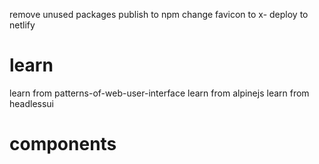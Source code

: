 remove unused packages
publish to npm
change favicon to x-
deploy to netlify

# learn

learn from patterns-of-web-user-interface
learn from alpinejs
learn from headlessui

# components

<x-init>
<x-dropdown>
<x-dialog>
